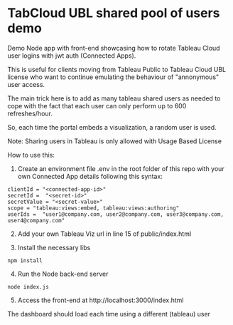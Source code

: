 # TabCloud UBL shared pool of users demo
 
 Demo Node app with front-end showcasing how to rotate Tableau Cloud user logins with jwt auth (Connected Apps).

 This is useful for clients moving from Tableau Public to Tableau Cloud UBL license who want to continue emulating the behaviour of "annonymous" user access. 
 
 The main trick here is to add as many tableau shared users as needed to cope with the fact that each user can only perform up to 600 refreshes/hour.

 So, each time the portal embeds a visualization, a random user is used. 

 Note: Sharing users in Tableau is only allowed with Usage Based License 

How to use this:

1) Create an environment file .env in the root folder of this repo with your own Connected App details following this syntax:
```
clientId = "<connected-app-id>"
secretId =  "<secret-id>"
secretValue = "<secret-value>"
scope = "tableau:views:embed, tableau:views:authoring"
userIds =  "user1@company.com, user2@company.com, user3@company.com, user4@company.com" 
```
2) Add your own Tableau Viz url in line 15 of public/index.html

3) Install the necessary libs 
```
npm install
```

4) Run the Node back-end server
```
node index.js
```

5) Access the front-end at http://localhost:3000/index.html

The dashboard should load each time using a different (tableau) user 
      

